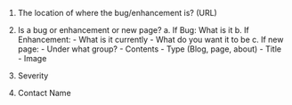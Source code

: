 
1. The location of where the bug/enhancement is? (URL)
2. Is a bug or enhancement or new page?
    a. If Bug: What is it
    b. If Enhancement:
        - What is it currently
        - What do you want it to be
    c. If new page: 
        - Under what group?
        - Contents
            - Type (Blog, page, about)
            - Title
            - Image

3. Severity
4. Contact Name